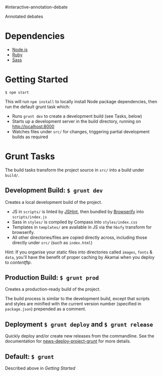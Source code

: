 #interactive-annotation-debate

Annotated debates

# Dependencies
- [Node.js](http://nodejs.org/download/)
- [Ruby](http://www.ruby-lang.org/en/downloads/)
- [Sass](http://sass-lang.com/tutorial.html)

# Getting Started

```
$ npm start
```

This will run `npm install` to locally install Node package dependencies, then run the default grunt task which:
- Runs `grunt dev` to create a development build (see Tasks, below)
- Starts up a development server in the build directory, running on [http://localhost:8000](http://localhost:8000)
- Watches files under `src/` for changes, triggering partial development builds as required

# Grunt Tasks
The build tasks transform the project source in `src/` into a build under `build/`.

## Development Build: `$ grunt dev`
Creates a local development build of the project.
- JS in `scripts/` is linted by [JSHint](http://jshint.com/), then bundled by [Browserify](http://browserify.org/) into `scripts/index.js`
- Sass in `styles/` is compiled by Compass into `styles/index.css`
- Templates in `templates/` are available in JS via the `hbsfy` transform for browserify.
- All other directories/files are copied directly across, including those directly under `src/` (such as `index.html`)

Hint: If you organise your static files into directories called `images`, `fonts` & `data`, you'll have the benefit of proper caching by Akamai when you deploy to _contentftp_.

## Production Build: `$ grunt prod`
Creates a production-ready build of the project.

The build process is similar to the development build, except that scripts and styles are minified with the current version number (specified in `package.json`) prepended as a comment.

## Deployment `$ grunt deploy` and `$ grunt release`
Quickly deploy and/or create new releases from the commandline. See the documentation for  [news-deploy-project-grunt](https://stash.abc-dev.net.au/projects/NEWS/repos/news-deploy-project-grunt/browse) for more details.

## Default: `$ grunt`
Described above in _Getting Started_
